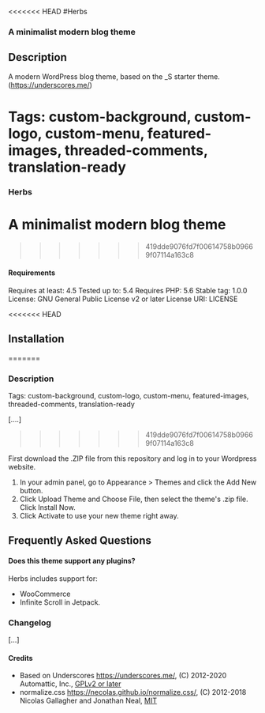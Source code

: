 <<<<<<< HEAD
#Herbs
### A minimalist modern blog theme

## Description

A modern WordPress blog theme, based on the _S starter theme. (https://underscores.me/)

Tags: custom-background, custom-logo, custom-menu, featured-images, threaded-comments, translation-ready
=======
### Herbs
# A minimalist modern blog theme
>>>>>>> 419dde9076fd7f00614758b09669f07114a163c8

#### Requirements

Requires at least: 4.5
Tested up to: 5.4
Requires PHP: 5.6
Stable tag: 1.0.0
License: GNU General Public License v2 or later
License URI: LICENSE

<<<<<<< HEAD
## Installation
=======
### Description

Tags: custom-background, custom-logo, custom-menu, featured-images, threaded-comments, translation-ready

[....]
>>>>>>> 419dde9076fd7f00614758b09669f07114a163c8

First download the .ZIP file from this repository and log in to your Wordpress website.

1. In your admin panel, go to Appearance > Themes and click the Add New button.
2. Click Upload Theme and Choose File, then select the theme's .zip file. Click Install Now.
3. Click Activate to use your new theme right away.

## Frequently Asked Questions

#### Does this theme support any plugins?

Herbs includes support for:
* WooCommerce
* Infinite Scroll in Jetpack.

### Changelog

[...]

#### Credits

* Based on Underscores https://underscores.me/, (C) 2012-2020 Automattic, Inc., [GPLv2 or later](https://www.gnu.org/licenses/gpl-2.0.html)
* normalize.css https://necolas.github.io/normalize.css/, (C) 2012-2018 Nicolas Gallagher and Jonathan Neal, [MIT](https://opensource.org/licenses/MIT)
